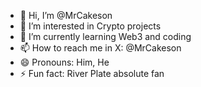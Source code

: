 - 👋 Hi, I’m @MrCakeson
- 👀 I’m interested in Crypto projects
- 🌱 I’m currently learning Web3 and coding
- 📫 How to reach me in X: @MrCakeson
- 😄 Pronouns: Him, He
- ⚡ Fun fact: River Plate absolute fan

